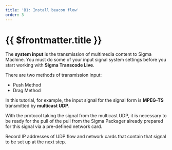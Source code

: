 ```yaml
---
title: 'B1: Install beacon flow'
order: 3
---
```


# {{ $frontmatter.title }}

The **system input** is the transmission of multimedia content to Sigma Machine. You must do some of your input signal system settings before you start working with **Sigma Transcode Live**.

There are two methods of transmission input:

* Push Method
* Drag Method

In this tutorial, for example, the input signal for the signal form is **MPEG-TS** transmitted by **multicast UDP**.

With the protocol taking the signal from the multicast UDP, it is necessary to be ready for the pull of the pull from the Sigma Packager already prepared for this signal via a pre-defined network card.

Record IP addresses of UDP flow and network cards that contain that signal to be set up at the next step.
